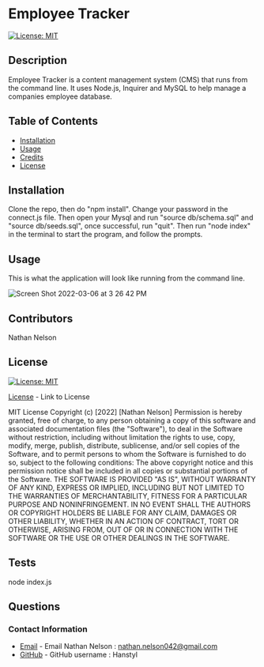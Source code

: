 # Employee Tracker
  
  [![License: MIT](https://img.shields.io/badge/License-MIT-yellow.svg)](https://opensource.org/licenses/MIT)
    
  ## Description

  Employee Tracker is a content management system (CMS) that runs from the command line. It uses Node.js, Inquirer and MySQL to help manage a companies employee database. 

  ## Table of Contents

  * [Installation](#installation)
  * [Usage](#usage)
  * [Credits](#credits)
  * [License](#license)

  ## Installation

  Clone the repo, then do "npm install". Change your password in the connect.js file. Then open your Mysql and run "source db/schema.sql" and "source db/seeds.sql", once successful, run "quit". Then run "node index" in the terminal to start the program, and follow the prompts.

  ## Usage

  This is what the application will look like running from the command line. 

  ![Screen Shot 2022-03-06 at 3 26 42 PM](https://user-images.githubusercontent.com/79775889/156944737-d789f9ce-9077-4edc-9847-03c511a5f6aa.png)



  ## Contributors

  Nathan Nelson

  ## License

  [![License: MIT](https://img.shields.io/badge/License-MIT-yellow.svg)](https://opensource.org/licenses/MIT)

  [License](https://opensource.org/licenses/MIT) - Link to License

  
MIT License
Copyright (c) [2022] [Nathan Nelson]
Permission is hereby granted, free of charge, to any person obtaining a copy
of this software and associated documentation files (the "Software"), to deal
in the Software without restriction, including without limitation the rights
to use, copy, modify, merge, publish, distribute, sublicense, and/or sell
copies of the Software, and to permit persons to whom the Software is
furnished to do so, subject to the following conditions:
The above copyright notice and this permission notice shall be included in all
copies or substantial portions of the Software.
THE SOFTWARE IS PROVIDED "AS IS", WITHOUT WARRANTY OF ANY KIND, EXPRESS OR
IMPLIED, INCLUDING BUT NOT LIMITED TO THE WARRANTIES OF MERCHANTABILITY,
FITNESS FOR A PARTICULAR PURPOSE AND NONINFRINGEMENT. IN NO EVENT SHALL THE
AUTHORS OR COPYRIGHT HOLDERS BE LIABLE FOR ANY CLAIM, DAMAGES OR OTHER
LIABILITY, WHETHER IN AN ACTION OF CONTRACT, TORT OR OTHERWISE, ARISING FROM,
OUT OF OR IN CONNECTION WITH THE SOFTWARE OR THE USE OR OTHER DEALINGS IN THE
SOFTWARE.


  ## Tests

  node index.js

  ## Questions
  ### Contact Information
* [Email](mailto:nathan.nelson042@gmail.com) - Email Nathan Nelson : nathan.nelson042@gmail.com
* [GitHub](https://github.com/Hanstyl) - GitHub username : Hanstyl
